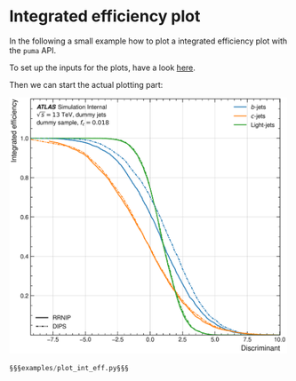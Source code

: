 # Integrated efficiency plot

In the following a small example how to plot a integrated efficiency plot with the `puma` API.

To set up the inputs for the plots, have a look [here](./index.md).

Then we can start the actual plotting part:

<img src=https://github.com/umami-hep/puma/raw/examples-material/integrated_efficiency.png width=500>

```py
§§§examples/plot_int_eff.py§§§
```
